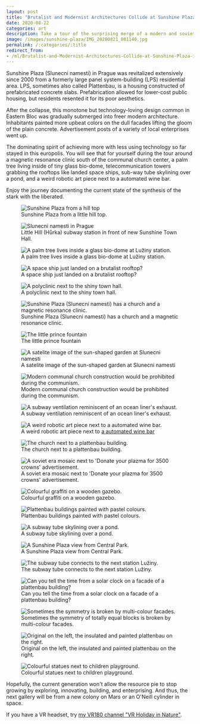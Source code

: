 ```yaml
---
layout: post
title: "Brutalist and Modernist Architectures Collide at Sunshine Plaza in Prague"
date: 2020-08-22
categories: art
description: Take a tour of the surprising merge of a modern and soviet era design on a Prague's public square with this photo album.
image: /images/sunshine-plaza/IMG_20200821_081140.jpg 
permalink: /:categories/:title
redirect_from:
- /ml/Brutalist-and-Modernist-Architectures-Collide-at-Sunshine-Plaza-in-Prague 
---
```


Sunshine Plaza (Slunecni namesti) in Prague was revitalized extensively since 2000 from a formerly large panel system-building (LPS) residential area.
LPS, sometimes also called Plattenbau, is a housing constructed of prefabricated concrete slabs.
Prefabrication allowed for lower-cost public housing, but residents resented it for its poor aesthetics.

After the collapse, this monotone but technology-loving design common in Eastern Bloc was gradually submerged into freer modern architecture.
Inhabitants painted more upbeat colors on the dull facades lifting the gloom of the plain concrete.
Advertisement posts of a variety of local enterprises went up.

The dominating spirit of achieving more with less using technology so far stayed in this europolis.
You will see that for yourself during the tour around a magnetic resonance clinic south of the communal church center,
a palm tree living inside of tiny glass bio-dome,
telecommunication towers grabbing the rooftops like landed space ships,
sub-way tube skylining over a pond,
and a weird robotic art piece next to a automated wine bar.

Enjoy the journey documenting the current state of the synthesis of the stark with the liberated.

<figure class="figure">
    <img
        class="figure-img img-fluid rounded lazyload"
        data-src="/images/sunshine-plaza/IMG_20200821_075156.jpg"
        alt="Sunshine Plaza from a hill top"/>
    <figcaption class="figure-caption">Sunshine Plaza from a little hill top.</figcaption>
</figure>
<figure class="figure">
    <img
        class="figure-img img-fluid rounded lazyload"
        data-src="/images/sunshine-plaza/IMG_20200821_075753.jpg"
        alt="Slunecni namesti in Prague"/>
    <figcaption class="figure-caption">Little Hill (Hůrka) subway station in front of new Sunshine Town Hall.</figcaption>
</figure>
<figure class="figure">
    <img
        class="figure-img img-fluid rounded lazyload"
        data-src="/images/sunshine-plaza/IMG_20200820_083517.jpg"
        alt="A palm tree lives inside a glass bio-dome at Lužiny station."/>
    <figcaption class="figure-caption">A palm tree lives inside a glass bio-dome at Lužiny station.</figcaption>
</figure>
<figure class="figure">
    <img
        class="figure-img img-fluid rounded lazyload"
        data-src="/images/sunshine-plaza/IMG_20200821_080047.jpg"
        alt="A space ship just landed on a brutalist rooftop?"/>
    <figcaption class="figure-caption">A space ship just landed on a brutalist rooftop?</figcaption>
</figure>
<figure class="figure">
    <img
        class="figure-img img-fluid rounded lazyload"
        data-src="/images/sunshine-plaza/IMG_20200821_080116.jpg"
        alt="A polyclinic next to the shiny town hall."/>
    <figcaption class="figure-caption">A polyclinic next to the shiny town hall.</figcaption>
</figure>
<figure class="figure">
    <img
        class="figure-img img-fluid rounded lazyload"
        data-src="/images/sunshine-plaza/IMG_20200821_080339.jpg"
        alt="Sunshine Plaza (Slunecni namesti) has a church and a magnetic resonance clinic."/>
    <figcaption class="figure-caption">Sunshine Plaza (Slunecni namesti) has a church and a magnetic resonance clinic.</figcaption>
</figure>
<figure class="figure">
    <img
        class="figure-img img-fluid rounded lazyload"
        data-src="/images/sunshine-plaza/PXL_20201019_053735021.NIGHT_fountain.jpg"
        alt="The little prince fountain"/>
    <figcaption class="figure-caption">The little prince fountain</figcaption>
</figure>
<figure class="figure">
    <img
        class="figure-img img-fluid rounded lazyload"
        data-src="/images/sunshine-plaza/sunshine-satelite.png"
        alt="A satelite image of the sun-shaped garden at Slunecni namesti"/>
    <figcaption class="figure-caption">A satelite image of the sun-shaped garden at Slunecni namesti</figcaption>
</figure>
<figure class="figure">
    <img
        class="figure-img img-fluid rounded lazyload"
        data-src="/images/sunshine-plaza/IMG_20200821_080603.jpg"
        alt="Modern communal church construction would be prohibited during the communism."/>
    <figcaption class="figure-caption">Modern communal church construction would be prohibited during the communism.</figcaption>
</figure>
<figure class="figure">
    <img
        class="figure-img img-fluid rounded lazyload"
        data-src="/images/sunshine-plaza/IMG_20200821_080842.jpg"
        alt="A subway ventilation reminiscent of an ocean liner's exhaust."/>
    <figcaption class="figure-caption">A subway ventilation reminiscent of an ocean liner's exhaust.</figcaption>
</figure>
<figure class="figure">
    <img
        class="figure-img img-fluid rounded lazyload"
        data-src="/images/sunshine-plaza/IMG_20200821_081140.jpg"
        alt="A weird robotic art piece next to a automated wine bar."/>
    <figcaption class="figure-caption">A weird robotic art piece next to <a href="https://www.cyber-dog.cz/en">a automated wine bar</a></figcaption>
</figure>
<figure class="figure">
    <img
        class="figure-img img-fluid rounded lazyload"
        data-src="/images/sunshine-plaza/IMG_20200821_081505.jpg"
        alt="The church next to a plattenbau building."/>
    <figcaption class="figure-caption">The church next to a plattenbau building.</figcaption>
</figure>

<figure class="figure">
    <img
        class="figure-img img-fluid rounded lazyload"
        data-src="/images/sunshine-plaza/IMG_20200821_081630.jpg"
        alt="A soviet era mosaic next to 'Donate your plazma for 3500 crowns' advertisement."/>
    <figcaption class="figure-caption">A soviet era mosaic next to 'Donate your plazma for 3500 crowns' advertisement.</figcaption>
</figure>
<figure class="figure">
    <img
        class="figure-img img-fluid rounded lazyload"
        data-src="/images/sunshine-plaza/IMG_20200821_082532.jpg"
        alt="Colourful graffiti on a wooden gazebo."/>
    <figcaption class="figure-caption">Colourful graffiti on a wooden gazebo.</figcaption>
</figure>
<figure class="figure">
    <img
        class="figure-img img-fluid rounded lazyload"
        data-src="/images/sunshine-plaza/IMG_20200821_074942.jpg"
        alt="Plattenbau buildings painted with pastel colours."/>
    <figcaption class="figure-caption">Plattenbau buildings painted with pastel colours.</figcaption>
</figure>
<figure class="figure">
    <img
        class="figure-img img-fluid rounded lazyload"
        data-src="/images/sunshine-plaza/IMG_20200821_083215.jpg"
        alt="A subway tube skylining over a pond."/>
    <figcaption class="figure-caption">A subway tube skylining over a pond.</figcaption>
</figure>
<figure class="figure">
    <img
        class="figure-img img-fluid rounded lazyload"
        data-src="/images/sunshine-plaza/IMG_20200821_083337.jpg"
        alt="A Sunshine Plaza view from Central Park."/>
    <figcaption class="figure-caption">A Sunshine Plaza view from Central Park.</figcaption>
</figure>
<figure class="figure">
    <img
        class="figure-img img-fluid rounded lazyload"
        data-src="/images/sunshine-plaza/IMG_20200821_083540.jpg"
        alt="The subway tube connects to the next station Lužiny."/>
    <figcaption class="figure-caption">The subway tube connects to the next station Lužiny.</figcaption>
</figure>
<figure class="figure">
    <img
        class="figure-img img-fluid rounded lazyload"
        data-src="/images/sunshine-plaza/IMG_20200821_084136.jpg"
        alt="Can you tell the time from a solar clock on a facade of a plattenbau building?"/>
    <figcaption class="figure-caption">Can you tell the time from a solar clock on a facade of a plattenbau building?</figcaption>
</figure>
<figure class="figure">
    <img
        class="figure-img img-fluid rounded lazyload"
        data-src="/images/sunshine-plaza/00100lrPORTRAIT_00100_BURST20200703081140700_COVER.jpg"
        alt="Sometimes the symmetry is broken by multi-colour facades."/>
    <figcaption class="figure-caption">Sometimes the symmetry of totally equal blocks is broken by multi-colour facades.</figcaption>
</figure>
<figure class="figure">
    <img
        class="figure-img img-fluid rounded lazyload"
        data-src="/images/sunshine-plaza/IMG_20200830_094127.jpg"
        alt="Original on the left, the insulated and painted plattenbau on the right."/>
    <figcaption class="figure-caption">Original on the left, the insulated and painted plattenbau on the right.</figcaption>
</figure>
<figure class="figure">
    <img
        class="figure-img img-fluid rounded lazyload"
        data-src="/images/sunshine-plaza/IMG_20200821_084158.jpg"
        alt="Colourful statues next to children playground."/>
    <figcaption class="figure-caption">Colourful statues next to children playground.</figcaption>
</figure>

Hopefully, the current generation won't allow the resource pie to stop growing by exploring, innovating, building, and enterprising.
And thus, the next gallery will be from a new colony on Mars or an O'Neill cylinder in space.

If you have a VR headset, try <a href="https://www.youtube.com/watch?v=cZWvjvv-3zw&list=PLmCqVhOYDc5yXFMzhj0wtxmoeyGO7yzwl">my VR180 channel "VR Holiday in Nature"</a>.

